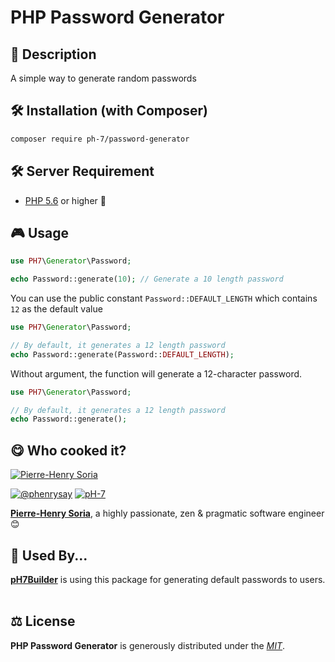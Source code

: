 # PHP Password Generator

## 📄 Description

A simple way to generate random passwords


## 🛠 Installation (with Composer)

```bash
composer require ph-7/password-generator
```

## 🛠 Server Requirement

* [PHP 5.6](https://php.net/releases/5_6_0.php) or higher 🐘


## 🎮 Usage

```php
use PH7\Generator\Password;

echo Password::generate(10); // Generate a 10 length password
````

You can use the public constant `Password::DEFAULT_LENGTH` which contains `12` as the default value

```php
use PH7\Generator\Password;

// By default, it generates a 12 length password
echo Password::generate(Password::DEFAULT_LENGTH);
````

Without argument, the function will generate a 12-character password.
```php
use PH7\Generator\Password;

// By default, it generates a 12 length password
echo Password::generate();
````

## 😋 Who cooked it?

[![Pierre-Henry Soria](https://s.gravatar.com/avatar/a210fe61253c43c869d71eaed0e90149?s=200)](https://ph7.me "Pierre-Henry Soria personal website")


[![@phenrysay][twitter-image]](https://twitter.com/phenrysay) [![pH-7][github-image]](https://github.com/pH-7)

**[Pierre-Henry Soria](https://ph7.me)**, a highly passionate, zen &amp; pragmatic software engineer 😊


## 🤗 Used By...

**[pH7Builder][ph7cms-url]** is using this package for generating default passwords to users.
​

## ⚖️ License

**PHP Password Generator** is generously distributed under the *[MIT](https://opensource.org/licenses/MIT)*.


<!-- GitHub's Markdown reference links -->
[twitter-image]: https://img.shields.io/badge/Twitter-1DA1F2?style=for-the-badge&logo=twitter&logoColor=white
[github-image]: https://img.shields.io/badge/GitHub-100000?style=for-the-badge&logo=github&logoColor=white
[ph7cms-url]: http://github.com/pH7Software/pH7-Social-Dating-CMS/
